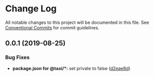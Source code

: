 # Change Log

All notable changes to this project will be documented in this file.
See [Conventional Commits](https://conventionalcommits.org) for commit guidelines.

## 0.0.1 (2019-08-25)


### Bug Fixes

* **package.json for @taxi/*:** set private to false ([d2eae8d](https://github.com/maydali28/starter-project-react-ts/commit/d2eae8d))
